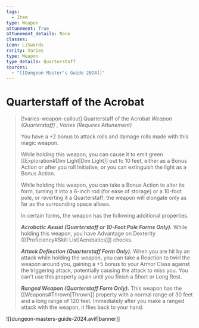 ```yaml
---
tags:
  - Item
type: Weapon
attunement: True
attunement_details: None
classes:
icon: LiSwords
rarity: Varies
type: Weapon
type_details: Quarterstaff
sources: 
  - "[[Dungeon Master's Guide 2024]]"
---
```

# Quarterstaff of the Acrobat
>[!varies-weapon-callout] Quarterstaff of the Acrobat
>_Weapon (Quarterstaff) , Varies (Requires Attunement)_
>
>You have a +2 bonus to attack rolls and damage rolls made with this magic weapon.
>
>While holding this weapon, you can cause it to emit green [[Exploration#Dim Light\|Dim Light]] out to 10 feet, either as a Bonus Action or after you roll Initiative, or you can extinguish the light as a Bonus Action.
>
>While holding this weapon, you can take a Bonus Action to alter its form, turning it into a 6-inch rod (for ease of storage) or a 10-foot pole, or reverting it a Quarterstaff; the weapon will elongate only as far as the surrounding space allows.
>
>In certain forms, the weapon has the following additional properties.
>
>**_Acrobatic Assist (Quarterstaff or 10-Foot Pole Forms Only)._** While holding this weapon, you have Advantage on Dexterity ([[Proficiency#Skill List\|Acrobatics]]) checks.
>
>**_Attack Deflection (Quarterstaff Form Only)._** When you are hit by an attack while holding the weapon, you can take a Reaction to twirl the weapon around you, gaining a +5 bonus to your Armor Class against the triggering attack, potentially causing the attack to miss you. You can't use this property again until you finish a Short or Long Rest.
>
>**_Ranged Weapon (Quarterstaff Form Only)._** This weapon has the [[Weapons#Thrown\|Thrown]] property with a normal range of 30 feet and a long range of 120 feet. Immediately after you make a ranged attack with the weapon, it flies back to your hand.
>


![[dungeon-masters-guide-2024.avif|banner]]